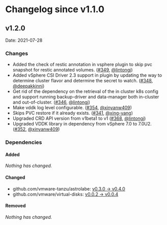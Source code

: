 # Changelog since v1.1.0

## v1.2.0

Date: 2021-07-28

### Changes

- Added the check of restic annotation in vsphere plugin to skip pvc snapshot for restic annotated volumes. ([#349](https://github.com/vmware-tanzu/velero-plugin-for-vsphere/pull/349), [@lintongj](https://github.com/lintongj))
- Added vSphere CSI Driver 2.3 support in plugin by updating the way to determine cluster flavor and determine the secret to watch. ([#348](https://github.com/vmware-tanzu/velero-plugin-for-vsphere/pull/348), [@deepakkinni](https://github.com/deepakkinni))
- Get rid of the dependency on the retrieval of the in cluster k8s config and support running backup-driver and data-manager both in-cluster and out-of-cluster. ([#346](https://github.com/vmware-tanzu/velero-plugin-for-vsphere/pull/346), [@lintongj](https://github.com/lintongj))
- Make vddk log level configurable. ([#354](https://github.com/vmware-tanzu/velero-plugin-for-vsphere/pull/354), [@xinyanw409](https://github.com/xinyanw409))
- Skips PVC restore if it already exists. ([#341](https://github.com/vmware-tanzu/velero-plugin-for-vsphere/pull/341), [@xing-yang](https://github.com/xing-yang))
- Upgraded CRD API version from v1beta1 to v1 ([#368](https://github.com/vmware-tanzu/velero-plugin-for-vsphere/pull/368), [@lintongj](https://github.com/lintongj))
- Upgraded VDDK library in dependency from vSphere 7.0 to 7.0U2. ([#352](https://github.com/vmware-tanzu/velero-plugin-for-vsphere/pull/352), [@xinyanw409](https://github.com/xinyanw409))

### Dependencies

#### Added
_Nothing has changed._

#### Changed
- github.com/vmware-tanzu/astrolabe: [v0.3.0 → v0.4.0](https://github.com/vmware-tanzu/astrolabe/compare/v0.3.0...v0.4.0)
- github.com/vmware/virtual-disks: [v0.0.2 → v0.0.4](https://github.com/vmware/virtual-disks/compare/v0.0.2...v0.0.4)

#### Removed
_Nothing has changed._